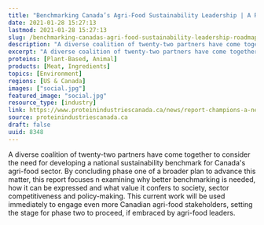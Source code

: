 ```yaml
---
title: "Benchmarking Canada’s Agri-Food Sustainability Leadership | A Roadmap"
date: 2021-01-28 15:27:13
lastmod: 2021-01-28 15:27:13
slug: /benchmarking-canadas-agri-food-sustainability-leadership-roadmap
description: "A diverse coalition of twenty-two partners have come together to consider the need for developing a national sustainability benchmark for Canada’s agri-food sector. By concluding phase one of a broader plan to advance this matter, this report focuses n examining why better benchmarking is needed, how it can be expressed and what value it confers to society, sector competitiveness and policy-making. This current work will be used immediately to engage even more Canadian agri-food stakeholders, setting the stage for phase two to proceed, if embraced by agri-food&nbsp;leaders."
excerpt: "A diverse coalition of twenty-two partners have come together to consider the need for developing a national sustainability benchmark for Canada’s agri-food sector. By concluding phase one of a broader plan to advance this matter, this report focuses n examining why better benchmarking is needed, how it can be expressed and what value it confers to society, sector competitiveness and policy-making. This current work will be used immediately to engage even more Canadian agri-food stakeholders, setting the stage for phase two to proceed, if embraced by agri-food&nbsp;leaders."
proteins: [Plant-Based, Animal]
products: [Meat, Ingredients]
topics: [Environment]
regions: [US & Canada]
images: ["social.jpg"]
featured_image: "social.jpg"
resource_type: [industry]
link: https://www.proteinindustriescanada.ca/news/report-champions-a-new-sustainability-index-for-canadas-agri-food-sector
source: proteinindustriescanada.ca
draft: false
uuid: 8348
---
```

A diverse coalition of twenty-two partners have come together to
consider the need for developing a national sustainability benchmark for
Canada's agri-food sector. By concluding phase one of a broader plan to
advance this matter, this report focuses n examining why better
benchmarking is needed, how it can be expressed and what value it
confers to society, sector competitiveness and policy-making. This
current work will be used immediately to engage even more Canadian
agri-food stakeholders, setting the stage for phase two to proceed, if
embraced by agri-food leaders.
